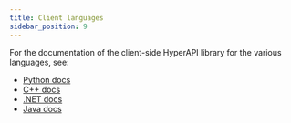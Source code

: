 ```yaml
---
title: Client languages
sidebar_position: 9
---
```


For the documentation of the client-side HyperAPI library for the various languages, see:

* [Python docs](pathname:///lang_docs/py/)
* [C++ docs](pathname:///lang_docs/cxx/)
* [.NET docs](pathname:///lang_docs/dotnet/)
* [Java docs](pathname:///lang_docs/java/)
